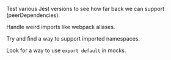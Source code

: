 Test various Jest versions to see how far back we can support
(peerDependencies).

Handle weird imports like webpack aliases.

Try and find a way to support imported namespaces.

Look for a way to use `export default` in mocks.
